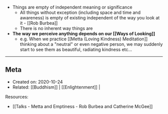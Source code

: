 - Things are empty of independent meaning or significance
	- All things without exception (including space and time and awareness) is empty of existing independent of the way you look at it - [[Rob Burbea]]
	- There is no inherent way things are
- **The way we perceive anything depends on our [[Ways of Looking]]**
	- e.g. When we practice [[Metta (Loving Kindness) Meditation]] thinking about a "neutral" or even negative person, we may suddenly start to see them as beautiful, radiating kindness etc...


-------------------
## Meta
- Created on: 2020-10-24
- Related: [[Buddhism]] | [[Enlightenment]] |

Resources:
-  [[Talks - Metta and Emptiness - Rob Burbea and Catherine McGee]]
